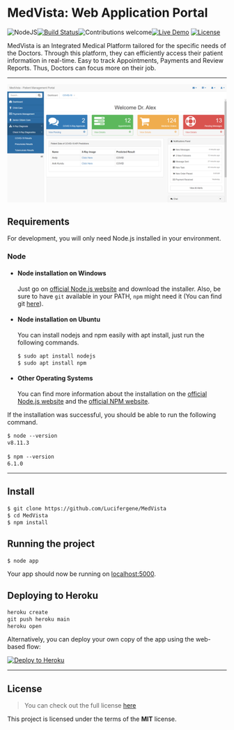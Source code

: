 # MedVista: Web Application Portal

![NodeJS](https://img.shields.io/badge/nodejs-v10.6+-blue.svg)[![Build Status](https://travis-ci.org/anfederico/Clairvoyant.svg?branch=master)](https://travis-ci.org/anfederico/Clairvoyant)![Contributions welcome](https://img.shields.io/badge/contributions-welcome-orange.svg)[![Live Demo](https://img.shields.io/badge/Live-Heroku-purple.svg)](https://medvista.herokuapp.com) [![License](https://img.shields.io/badge/license-MIT-blue.svg)](https://opensource.org/licenses/MIT)

MedVista is an Integrated Medical Platform tailored for the specific needs of the Doctors. Through this platform, they can efficiently access their patient information in real-time. Easy to track Appointments, Payments and Review Reports. Thus, Doctors can focus more on their job.

------



![Admin Preview](https://raw.githubusercontent.com/Lucifergene/MedVista/main/assets/medvista.png)





## Requirements

For development, you will only need Node.js installed in your environment.

### Node
- #### Node installation on Windows

  Just go on [official Node.js website](https://nodejs.org/) and download the installer.
Also, be sure to have `git` available in your PATH, `npm` might need it (You can find git [here](https://git-scm.com/)).

- #### Node installation on Ubuntu

  You can install nodejs and npm easily with apt install, just run the following commands.

      $ sudo apt install nodejs
      $ sudo apt install npm

- #### Other Operating Systems
  You can find more information about the installation on the [official Node.js website](https://nodejs.org/) and the [official NPM website](https://npmjs.org/).

If the installation was successful, you should be able to run the following command.

    $ node --version
    v8.11.3
    
    $ npm --version
    6.1.0

---



## Install

    $ git clone https://github.com/Lucifergene/MedVista
    $ cd MedVista
    $ npm install


## Running the project

    $ node app

Your app should now be running on [localhost:5000](http://localhost:5000/).



## Deploying to Heroku

```
heroku create
git push heroku main
heroku open
```

Alternatively, you can deploy your own copy of the app using the web-based flow:

[![Deploy to Heroku](https://www.herokucdn.com/deploy/button.png)](https://heroku.com/deploy)



---

## License
>You can check out the full license [here](https://github.com/IgorAntun/node-chat/blob/master/LICENSE)

This project is licensed under the terms of the **MIT** license.

